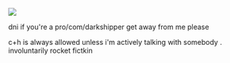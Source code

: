 ![](https://komarev.com/ghpvc/?username=starfollower&label=an_engima&color=B4E615)

dni if you're a pro/com/darkshipper get away from me please

c+h is always allowed unless i'm actively talking with somebody . involuntarily rocket fictkin
